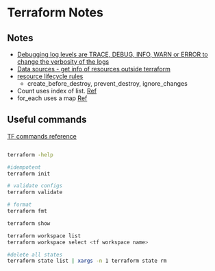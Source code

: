 # Terraform Notes


## Notes
- [Debugging log levels are TRACE, DEBUG, INFO, WARN or ERROR to change the verbosity of the logs](https://www.terraform.io/docs/internals/debugging.html)
- [Data sources - get info of resources outside terraform](https://www.terraform.io/docs/language/data-sources/index.html)
- [resource lifecycle rules](https://www.terraform.io/docs/language/meta-arguments/lifecycle.html)
  -  create_before_destroy, prevent_destroy, ignore_changes
-  Count uses index of list. [Ref](https://www.terraform.io/docs/language/meta-arguments/count.html)
-  for_each uses a map [Ref](https://www.terraform.io/docs/language/meta-arguments/for_each.html)

## Useful commands

[TF commands reference](https://www.terraform.io/docs/cli/index.html)

```bash

terraform -help

#idempotent
terraform init

# validate configs
terraform validate

# format
terraform fmt

terraform show

terraform workspace list
terraform workspace select <tf workspace name>

#delete all states
terraform state list | xargs -n 1 terraform state rm
```
